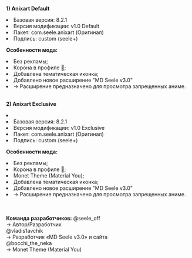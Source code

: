 <b>1) Anixart Default</b>
<li>Базовая версия: 8.2.1</li>
<li>Версия модификации: v1.0 Default</li>
<li>Пакет: com.seele.anixart (Оригинал)</li>
<li>Подпись: custom (seele+)</li>

<b>Особенности мода:</b>
<li>Без рекламы;</li>
<li>Корона в профиле 👑;</li>
<li>Добавлена тематическая иконка;</li>
<li>Добавлено новое расширение "MD Seele v3.0"</li>
<li>→ Расширение предназначено для просмотра запрещенных аниме.</li>
<br>

<b>2) Anixart Exclusive</b>
<li>
<li>Базовая версия: 8.2.1</li>
<li>Версия модификации: v1.0 Exclusive</li>
<li>Пакет: com.seele.anixart (Оригинал)</li>
<li>Подпись: custom (seele+)</li>
</li>

<b>Особенности мода:</b>
<li>Без рекламы;</li>
<li>Корона в профиле 👑;</li>
<li>Monet Theme (Material You);</li>
<li>Добавлена тематическая иконка;</li>
<li>Добавлено новое расширение "MD Seele v3.0"</li>
<li>→ Расширение предназначено для просмотра запрещенных аниме.</li>
<br><br>

<b>Команда разработчиков:</b>
@seele_off<br>
→ Автор/Разработчик
<br>
@vladis1avchik<br>
→ Разработчик «MD Seele v3.0» и сайта
<br>
@bocchi_the_neka<br>
→ Monet Theme (Material You)

